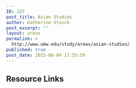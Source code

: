 ```yaml
---
ID: 227
post_title: Asian Studies
author: Katherine Stosch
post_excerpt: ""
layout: areas
permalink: >
  http://www.umw.edu/study/areas/asian-studies/
published: true
post_date: 2015-08-04 17:55:59
---
```


<!-- Types Custom Fields: -->

<!-- resource-links -->
<h2>Resource Links</h2>
<!-- End resource-links -->

<!-- End Types Custom Fields -->